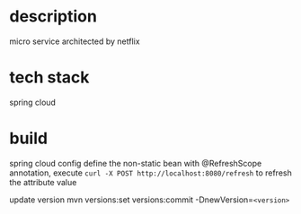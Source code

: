 description
=======
micro service architected by netflix

tech stack
=======
spring cloud

build
=======
spring cloud config
define the non-static bean with @RefreshScope annotation, execute `curl -X POST http://localhost:8080/refresh` to refresh the attribute value

update version
mvn versions:set versions:commit -DnewVersion=`<version>`
